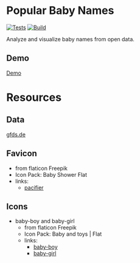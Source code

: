 # Popular Baby Names

[![Tests](https://github.com/w0lf3n/popular-baby-names/actions/workflows/test.yml/badge.svg)](https://github.com/w0lf3n/popular-baby-names/actions/workflows/test.yml)
[![Build](https://github.com/w0lf3n/popular-baby-names/actions/workflows/deploy.yml/badge.svg)](https://github.com/w0lf3n/popular-baby-names/actions/workflows/deploy.yml)

Analyze and visualize baby names from open data.

## Demo
[Demo](https://w0lf3n.github.io/popular-baby-names/dist/)

# Resources
## Data
[gfds.de](https://gfds.de/vornamen/beliebteste-vornamen/#topten)

## Favicon
* from flaticon Freepik
* Icon Pack: Baby Shower Flat
* links:
  * [pacifier](https://www.flaticon.com/free-icon/pacifier_2176673)
## Icons
* baby-boy and baby-girl
  * from flaticon Freepik
  * Icon Pack: Baby and toys | Flat
  * links:
    * [baby-boy](https://www.flaticon.com/free-icon/baby-boy_2608645)
    * [baby-girl](https://www.flaticon.com/free-icon/baby-girl_2608653)
